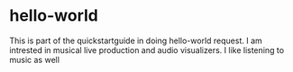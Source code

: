 # hello-world
This is part of the quickstartguide in doing hello-world request.
I am intrested in musical live production and audio visualizers. I like listening to music as well
